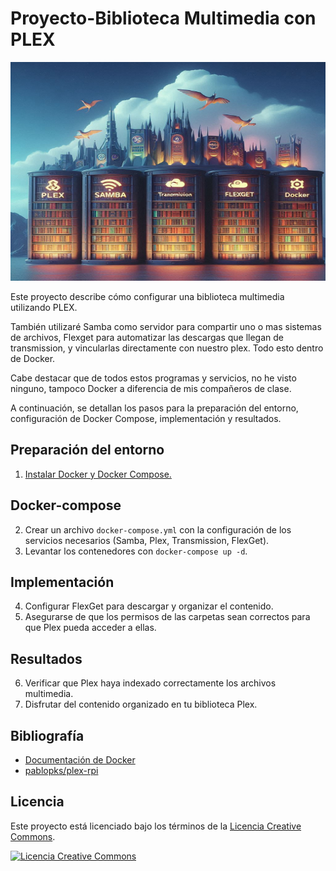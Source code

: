 # Proyecto-Biblioteca Multimedia con PLEX

<img src="IMG/conjunto.jpg" alt="Proyecto" width="900" height="350"/>

Este proyecto describe cómo configurar una biblioteca multimedia utilizando PLEX. 

También utilizaré Samba como servidor para compartir uno o mas sistemas de archivos, Flexget para automatizar las descargas que llegan de transmission, y vincularlas directamente con nuestro plex. Todo esto dentro de Docker.

Cabe destacar que de todos estos programas y servicios, no he visto ninguno, tampoco Docker a diferencia de mis compañeros de clase.

A continuación, se detallan los pasos para la preparación del entorno, configuración de Docker Compose, implementación y resultados.

## Preparación del entorno

  1. [Instalar Docker y Docker Compose.](Primeros-Pasos.md)

## Docker-compose

  2. Crear un archivo `docker-compose.yml` con la configuración de los servicios necesarios (Samba, Plex, Transmission, FlexGet).
  3. Levantar los contenedores con `docker-compose up -d`.

## Implementación
  
  4. Configurar FlexGet para descargar y organizar el contenido.
  5. Asegurarse de que los permisos de las carpetas sean correctos para que Plex pueda acceder a ellas.

## Resultados

  6. Verificar que Plex haya indexado correctamente los archivos multimedia.
  7. Disfrutar del contenido organizado en tu biblioteca Plex.

## Bibliografía

- [Documentación de Docker](https://docs.docker.com/manuals/)
- [pablopks/plex-rpi](https://github.com/pablokbs/plex-rpi)

## Licencia

Este proyecto está licenciado bajo los términos de la [Licencia Creative Commons](https://creativecommons.org/licenses/by/4.0/).

[![Licencia Creative Commons](https://licensebuttons.net/l/by/4.0/88x31.png)](https://creativecommons.org/licenses/by/4.0/)


